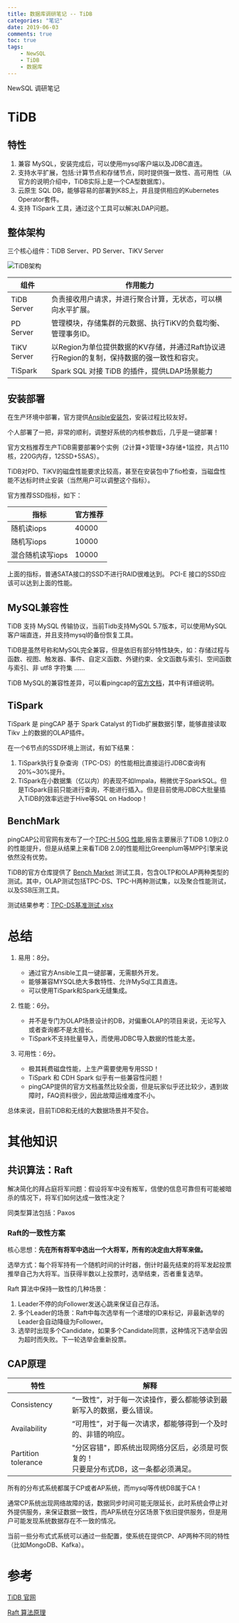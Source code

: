 ```yaml
---
title: 数据库调研笔记 -- TiDB
categories: "笔记"
date: 2019-06-03
comments: true
toc: true
tags:
	- NewSQL
	- TiDB
	- 数据库
---
```



NewSQL 调研笔记


<!--more-->


# TiDB

## 特性

1. 兼容 MySQL，安装完成后，可以使用mysql客户端以及JDBC直连。
2. 支持水平扩展，包括:计算节点和存储节点，同时提供强一致性、高可用性（从官方的说明介绍中，TiDB实际上是一个CA型数据库）。
3. 云原生 SQL DB，能够容易的部署到K8S上，并且提供相应的Kubernetes Operator套件。
4. 支持 TiSpark 工具，通过这个工具可以解决LDAP问题。

## 整体架构

三个核心组件：TiDB Server、PD Server、TiKV Server

![TiDB架构](https://pingcap.com/images/docs-cn/tidb-architecture.png)


|组件|作用能力|
|---|---|
|TiDB Server |负责接收用户请求，并进行聚合计算，无状态，可以横向水平扩展。|
|PD Server|管理模块，存储集群的元数据、执行TiKV的负载均衡、管理事务ID。|
|TiKV Server|以Region为单位提供数据的KV存储，并通过Raft协议进行Region的复制，保持数据的强一致性和容灾。|
|TiSpark|Spark SQL 对接 TiDB 的插件，提供LDAP场景能力|


## 安装部署

在生产环境中部署，官方提供[Ansible安装包](https://pingcap.com/docs-cn/dev/how-to/deploy/orchestrated/ansible/)，安装过程比较友好。

个人部署了一把，非常的顺利，调整好系统的内核参数后，几乎是一键部署！

官方文档推荐生产TiDB需要部署9个实例（2计算+3管理+3存储+1监控，共占110核，220G内存，12SSD+5SAS）。

TiDB对PD、TiKV的磁盘性能要求比较高，甚至在安装包中了fio检查，当磁盘性能不达标时终止安装（当然用户可以调整这个指标）。

官方推荐SSD指标，如下：

|指标|官方推荐|
|---|---|
|随机读iops|40000|
|随机写iops|10000|
|混合随机读写iops|10000|

上面的指标，普通SATA接口的SSD不进行RAID很难达到。 PCI-E 接口的SSD应该可以达到上面的性能。

## MySQL兼容性

TiDB 支持 MySQL 传输协议，当前Tidb支持MySQL 5.7版本，可以使用MySQL客户端直连，并且支持mysql的备份恢复工具。

TiDB是虽然号称和MySQL完全兼容，但是依旧有部分特性缺失，如：存储过程与函数、视图、触发器、事件、自定义函数、外键约束、全文函数与索引、空间函数与索引、非 utf8 字符集 ......

TiDB MySQL的兼容性差异，可以看pingcap的[官方文档](https://pingcap.com/docs-cn/dev/reference/mysql-compatibility/)，其中有详细说明。

## TiSpark

TiSpark 是 pingCAP 基于 Spark Catalyst 的Tidb扩展数据引擎，能够直接读取 Tikv 上的数据的OLAP插件。

在一个6节点的SSD环境上测试，有如下结果：

1. TiSpark执行复杂查询（TPC-DS）的性能相比直接运行JDBC查询有20%~30%提升。
2. TiSpark在小数据集（亿以内）的表现不如Impala，稍微优于SparkSQL。但是TiSpark目前只能进行查询，不能进行插入。但是目前使用JDBC大批量插入TiDB的效率远逊于Hive等SQL on Hadoop！

## BenchMark

pingCAP公司官网有发布了一个[TPC-H 50G 性能](https://pingcap.com/docs-cn/benchmark/tpch/),报告主要展示了TiDB 1.0到2.0的性能提升，但是从结果上来看TiDB 2.0的性能相比Greenplum等MPP引擎来说依然没有优势。

TiDB的官方仓库提供了 [Bench Market](https://github.com/pingcap/tidb-bench) 测试工具，包含OLTP和OLAP两种类型的测试。其中，OLAP测试包括TPC-DS、TPC-H两种测试集，以及聚合性能测试，以及SSB压测工具。

测试结果参考：[TPC-DS基准测试.xlsx](https://github.com/LinQing2017/DevOpsTools/tree/master/bench_test/case/TPC-DS基准测试.xlsx)


# 总结

1. 易用：8分。

   - 通过官方Ansible工具一键部署，无需额外开发。
   - 能够兼容MYSQL绝大多数特性、允许MySql工具直连。
   - 可以使用TiSpark和Spark无缝集成。

2. 性能：6分。

    - 并不是专门为OLAP场景设计的DB，对偏重OLAP的项目来说，无论写入或者查询都不是太擅长。
    - TiSpark不支持批量导入，而使用JDBC导入数据的性能太差。
  
3. 可用性：6分。

   - 极其耗费磁盘性能，上生产需要使用专用SSD！
   - TiSpark 和 CDH Spark 似乎有一些兼容性问题！
   - pingCAP提供的官方文档虽然比较全面，但是玩家似乎还比较少，遇到故障时，FAQ资料很少，因此故障运维难度不小。


总体来说，目前TiDB和无线的大数据场景并不契合。


# 其他知识

## 共识算法：Raft

 解决简化的拜占庭将军问题：假设将军中没有叛军，信使的信息可靠但有可能被暗杀的情况下，将军们如何达成一致性决定？

 同类型算法包括：Paxos

### Raft的一致性方案

核心思想：**先在所有将军中选出一个大将军，所有的决定由大将军来做。**

选举方式：每个将军持有一个随机时间的计时器，倒计时最先结束的将军发起投票推举自己为大将军。当获得半数以上投票时，选举结束，否者重复选举。

Raft 算法中保持一致性的几种场景：

1. Leader不停的向Follower发送心跳来保证自己存活。
2. 多个Leader的场景：Raft中每次选举有一个递增的ID来标记，非最新选举的Leader会自动降级为Follower。
3. 选举时出现多个Candidate，如果多个Candidate同票，这种情况下选举会因为超时而失败。下一轮选举会重新投票。

## CAP原理

|特性|解释|
|---|---|
|Consistency|“一致性”，对于每一次读操作，要么都能够读到最新写入的数据，要么错误。|
|Availability|“可用性”，对于每一次请求，都能够得到一个及时的、非错的响应。|
|Partition tolerance|"分区容错"，即系统出现网络分区后，必须是可恢复的！<br> 只要是分布式DB，这一条都必须满足。|

所有的分布式系统都属于CP或者AP系统，而mysql等传统DB属于CA！

通常CP系统出现网络故障的话，数据同步时间可能无限延长，此时系统会停止对外提供服务，来保证数据一致性，而AP系统在分区场景下依旧提供服务，但是用户可能发现系统数据存在不一致的情况。

当前一些分布式式系统可以通过一些配置，使系统在提供CP、AP两种不同的特性（比如MongoDB、Kafka）。




# 参考

[TiDB 官网](https://pingcap.com/docs-cn/)

[Raft 算法原理](https://www.jianshu.com/p/8e4bbe7e276c)